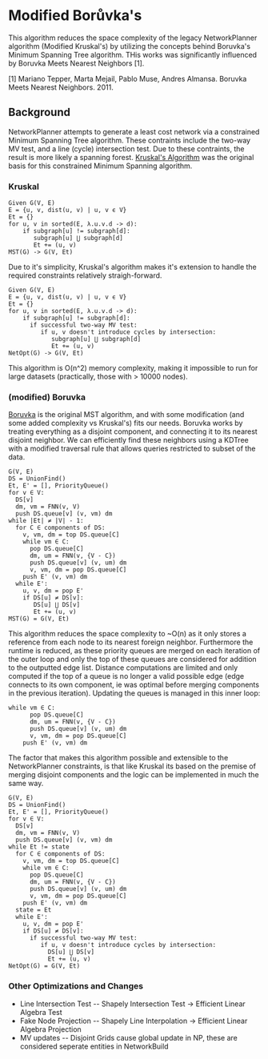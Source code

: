 # Modified Borůvka's

This algorithm reduces the space complexity of the legacy NetworkPlanner algorithm (Modified Kruskal's) by utilizing the concepts behind Boruvka's Minimum Spanning Tree algorithm.  THis works was significantly influenced by Boruvka Meets Nearest Neighbors [1].

[1] Mariano Tepper, Marta Mejail, Pablo Muse, Andres Almansa. Boruvka Meets Nearest Neighbors. 2011. <hal-00583120>

## Background
NetworkPlanner attempts to generate a least cost network via a constrained Minimum Spanning Tree algorithm. These contraints include the two-way MV test, and a line (cycle) intersection test. Due to these contraints, the result is more likely a spanning forest.  [Kruskal's Algorithm](http://en.wikipedia.org/wiki/Kruskal's_algorithm) was the original basis for this constrained Minimum Spanning algorithm.  

### Kruskal
```
Given G(V, E)
E = {u, v, dist(u, v) | u, v ϵ V}
Et = {}
for u, v in sorted(E, λ.u.v.d -> d):
    if subgraph[u] != subgraph[d]:
       subgraph[u] ⋃ subgraph[d]
       Et += (u, v)
MST(G) -> G(V, Et)
```
Due to it's simplicity, Kruskal's algorithm makes it's extension to handle the required constraints relatively straigh-forward. 

```
Given G(V, E)
E = {u, v, dist(u, v) | u, v ϵ V}
Et = {}
for u, v in sorted(E, λ.u.v.d -> d):
    if subgraph[u] != subgraph[d]:
      if successful two-way MV test:
         if u, v doesn't introduce cycles by intersection:
            subgraph[u] ⋃ subgraph[d]
            Et += (u, v)
NetOpt(G) -> G(V, Et)
```

This algorithm is O(n^2) memory complexity, making it impossible to run for large datasets (practically, those with > 10000 nodes).  


### (modified) Boruvka

[Boruvka](http://en.wikipedia.org/wiki/Borůvka's_algorithm) is the original MST algorithm, and with some modification (and some added complexity vs Kruskal's) fits 
our needs. Boruvka works by treating
everything as a disjoint component, and connecting it to its nearest disjoint neighbor. We can efficiently find these neighbors
using a KDTree with a modified traversal rule that allows queries restricted to subset of the data.

```
G(V, E)
DS = UnionFind()
Et, E' = [], PriorityQueue()
for v ∈ V:
  DS[v]
  dm, vm = FNN(v, V)
  push DS.queue[v] (v, vm) dm
while |Et| ≠ |V| - 1:
  for C ∈ components of DS:
    v, vm, dm = top DS.queue[C]
    while vm ∈ C:
      pop DS.queue[C]
      dm, um = FNN(v, {V - C})
      push DS.queue[v] (v, um) dm
      v, vm, dm = pop DS.queue[C]
    push E' (v, vm) dm
  while E':
    u, v, dm = pop E'
    if DS[u] ≠ DS[v]:
       DS[u] ⋃ DS[v]
       Et += (u, v)
MST(G) = G(V, Et)
```
This algorithm reduces the space complexity to ~O(n) as it only stores a reference from each node to its nearest foreign 
neighbor. Furthermore the runtime is reduced, as these priority queues are merged on each iteration of the outer loop and only 
the top of these queues are considered for addition to the outputted edge list. Distance computations are limited and only 
computed if the top of a queue is no longer a valid possible edge (edge connects to its own component, ie was optimal before 
merging components in the previous iteration). Updating the queues is managed in this inner loop:

```
while vm ∈ C:
      pop DS.queue[C]
      dm, um = FNN(v, {V - C})
      push DS.queue[v] (v, um) dm
      v, vm, dm = pop DS.queue[C]
    push E' (v, vm) dm
```

The factor that makes this algorithm possible and extensible to the NetworkPlanner constraints, is that like Kruskal its based 
on the premise of merging disjoint components and the logic can be implemented in much the same way. 

```
G(V, E)
DS = UnionFind()
Et, E' = [], PriorityQueue()
for v ∈ V:
  DS[v]
  dm, vm = FNN(v, V)
  push DS.queue[v] (v, vm) dm
while Et != state
  for C ∈ components of DS:
    v, vm, dm = top DS.queue[C]
    while vm ∈ C:
      pop DS.queue[C]
      dm, um = FNN(v, {V - C})
      push DS.queue[v] (v, um) dm
      v, vm, dm = pop DS.queue[C]
    push E' (v, vm) dm
  state = Et
  while E':
    u, v, dm = pop E'
    if DS[u] ≠ DS[v]:
      if successful two-way MV test:
         if u, v doesn't introduce cycles by intersection:
           DS[u] ⋃ DS[v]
           Et += (u, v)
NetOpt(G) = G(V, Et)
```
### Other Optimizations and Changes

- Line Intersection Test
-- Shapely Intersection Test -> Efficient Linear Algebra Test
- Fake Node Projection
-- Shapely Line Interpolation -> Efficient Linear Algebra Projection
- MV updates
-- Disjoint Grids cause global update in NP, these are considered seperate entities in NetworkBuild

